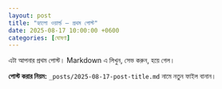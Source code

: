 ```yaml
---
layout: post
title: "হ্যালো ওয়ার্ল্ড — প্রথম পোস্ট"
date: 2025-08-17 10:00:00 +0600
categories: [ঘোষণা]
---
```


এটা আপনার প্রথম পোস্ট। Markdown এ লিখুন, সেভ করুন, হয়ে গেল।

**পোস্ট করার নিয়ম:** `_posts/2025-08-17-post-title.md` নামে নতুন ফাইল বানান।
